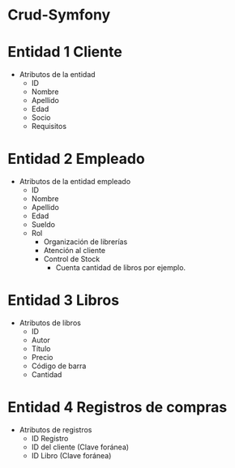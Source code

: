 # Crud-Symfony

# Entidad 1 Cliente

- Atributos de la entidad
	- ID
	- Nombre
	- Apellido
	- Edad
	- Socio
	- Requisitos

# Entidad 2 Empleado

- Atributos de la entidad empleado
	- ID
	- Nombre
	- Apellido
	- Edad
	- Sueldo
	- Rol
		- Organización de librerías
		- Atención al cliente
		- Control de Stock
			- Cuenta cantidad de libros por ejemplo.

# Entidad 3 Libros

- Atributos de libros
	- ID
	- Autor
	- Título
	- Precio
	- Código de barra
	- Cantidad
    
# Entidad 4 Registros de compras

- Atributos de registros
	- ID Registro
	- ID del cliente (Clave foránea)
	- ID Libro (Clave foránea)